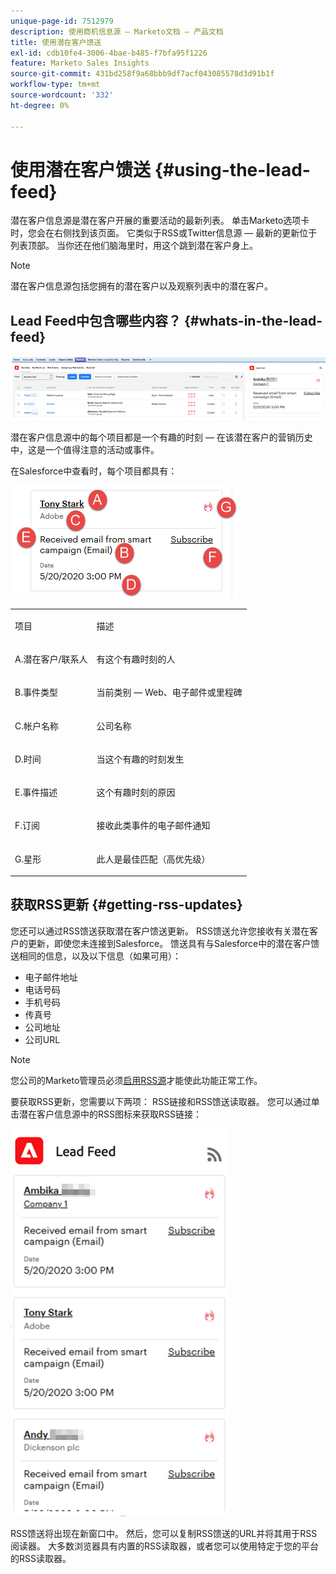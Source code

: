 ```yaml
---
unique-page-id: 7512979
description: 使用商机信息源 — Marketo文档 — 产品文档
title: 使用潜在客户馈送
exl-id: cdb10fe4-3006-4bae-b485-f7bfa95f1226
feature: Marketo Sales Insights
source-git-commit: 431bd258f9a68bbb9df7acf043085578d3d91b1f
workflow-type: tm+mt
source-wordcount: '332'
ht-degree: 0%

---
```


# 使用潜在客户馈送 {#using-the-lead-feed}

潜在客户信息源是潜在客户开展的重要活动的最新列表。 单击Marketo选项卡时，您会在右侧找到该页面。 它类似于RSS或Twitter信息源 — 最新的更新位于列表顶部。 当你还在他们脑海里时，用这个跳到潜在客户身上。

>[!NOTE]
>
>潜在客户信息源包括您拥有的潜在客户以及观察列表中的潜在客户。

## Lead Feed中包含哪些内容？ {#whats-in-the-lead-feed}

![](assets/using-the-lead-feed-1.png)

潜在客户信息源中的每个项目都是一个有趣的时刻 — 在该潜在客户的营销历史中，这是一个值得注意的活动或事件。

在Salesforce中查看时，每个项目都具有：

![](assets/using-the-lead-feed-2.png)

<table> 
 <colgroup> 
  <col> 
  <col> 
 </colgroup> 
 <tbody> 
  <tr> 
   <td><p>项目</p></td> 
   <td><p>描述</p></td> 
  </tr> 
  <tr> 
   <td><p>A.潜在客户/联系人</p></td> 
   <td><p>有这个有趣时刻的人</p></td> 
  </tr> 
  <tr> 
   <td><p>B.事件类型</p></td> 
   <td><p>当前类别 — Web、电子邮件或里程碑</p></td> 
  </tr> 
  <tr> 
   <td><p>C.帐户名称</p></td> 
   <td><p>公司名称</p></td> 
  </tr> 
  <tr> 
   <td><p>D.时间</p></td> 
   <td><p>当这个有趣的时刻发生</p></td> 
  </tr> 
  <tr> 
   <td><p>E.事件描述</p></td> 
   <td><p>这个有趣时刻的原因</p></td> 
  </tr> 
  <tr> 
   <td><p>F.订阅</p></td> 
   <td><p>接收此类事件的电子邮件通知</p></td> 
  </tr> 
  <tr> 
   <td><p>G.星形</p></td> 
   <td><p>此人是最佳匹配（高优先级）</p></td> 
  </tr> 
 </tbody> 
</table>

## 获取RSS更新 {#getting-rss-updates}

您还可以通过RSS馈送获取潜在客户馈送更新。  RSS馈送允许您接收有关潜在客户的更新，即使您未连接到Salesforce。 馈送具有与Salesforce中的潜在客户馈送相同的信息，以及以下信息（如果可用）：

* 电子邮件地址
* 电话号码
* 手机号码
* 传真号
* 公司地址
* 公司URL

>[!NOTE]
>
>您公司的Marketo管理员必须[启用RSS源](/help/marketo/product-docs/marketo-sales-insight/msi-for-salesforce/features/msi-configuration-tab/enable-rss-for-sales-insight.md)才能使此功能正常工作。

要获取RSS更新，您需要以下两项： RSS链接和RSS馈送读取器。 您可以通过单击潜在客户信息源中的RSS图标来获取RSS链接：

![](assets/using-the-lead-feed-3.png)

RSS馈送将出现在新窗口中。 然后，您可以复制RSS馈送的URL并将其用于RSS阅读器。 大多数浏览器具有内置的RSS读取器，或者您可以使用特定于您的平台的RSS读取器。
